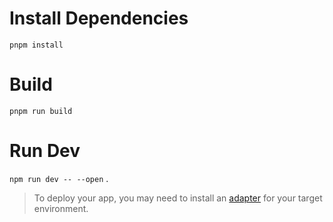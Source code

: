 # Install Dependencies

`pnpm install`

# Build 

`pnpm run build`

# Run Dev

`npm run dev -- --open`
.

> To deploy your app, you may need to install an [adapter](https://kit.svelte.dev/docs/adapters) for your target environment.
